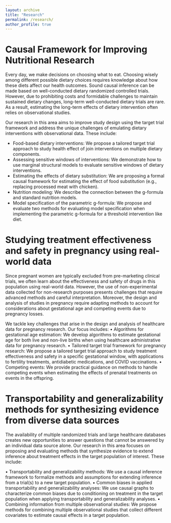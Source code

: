 ```yaml
---
layout: archive
title: "Research"
permalink: /research/
author_profile: true
---
```


Causal Framework for Improving Nutritional Research 
======
Every day, we make decisions on choosing what to eat. Choosing wisely among different possible dietary choices requires knowledge about how these diets affect our health outcomes. Sound causal inference can be made based on well-conducted dietary randomized controlled trials. However, due to prohibiting costs and formidable challenges to maintain sustained dietary changes, long-term well-conducted dietary trials are rare. As a result, estimating the long-term effects of dietary intervention often relies on observational studies. 

Our research in this area aims to improve study design using the target trial framework and address the unique challenges of emulating dietary interventions with observational data. These include:
*	Food-based dietary interventions: We propose a tailored target trial approach to study health effect of join interventions on multiple dietary components.
* Assessing sensitive windows of interventions: We demonstrate how to use marginal structural models to evaluate sensitive windows of dietary interventions.
* Estimating the effects of dietary substitution: We are proposing a formal causal framework for estimating the effect of food substitution (e.g., replacing processed meat with chicken).
*	Nutrition modeling: We describe the connection between the g-formula and standard nutrition models.
*	Model specification of the parametric g-formula: We propose and evaluate two methods for evaluating model specification when implementing the parametric g-formula for a threshold intervention like diet.


Studying treatment effectiveness and safety in pregnancy using real-world data
======
Since pregnant women are typically excluded from pre-marketing clinical trials, we often learn about the effectiveness and safety of drugs in this population using real-world data. However, the use of non-experimental data collected for non-research purposes presents challenges that require advanced methods and careful interpretation. Moreover, the design and analysis of studies in pregnancy require adapting methods to account for considerations about gestational age and competing events due to pregnancy losses. 

We tackle key challenges that arise in the design and analysis of healthcare data for pregnancy research. Our focus includes: 
•	Algorithms for gestational age estimation: We develop algorithms to estimate gestational age for both live and non-live births when using healthcare administrative data for pregnancy research.
•	Tailored target trial framework for pregnancy research: We propose a tailored target trial approach to study treatment effectiveness and safety in a specific gestational window, with applications to fertility treatments, antidiabetic medications, and COVID vaccinations. 
•	Competing events: We provide practical guidance on methods to handle competing events when estimating the effects of prenatal treatments on events in the offspring.


Transportability and generalizability methods for synthesizing evidence from diverse data sources 
======
The availability of multiple randomized trials and large healthcare databases creates new opportunities to answer questions that cannot be answered by an individual data source alone. 
Our research in this area focuses on proposing and evaluating methods that synthesize evidence to extend inference about treatment effects in the target population of interest. These include: 

•	Transportability and generalizability methods: We use a causal inference framework to formalize methods and assumptions for extending inference from a trial(s) to a new target population. 
•	Common biases in applied transportability and generalizability analyses: We use causal graphs to characterize common biases due to conditioning on treatment in the target population when applying transportability and generalizability analyses.
•	Combining information from multiple observational studies: We propose methods for combining multiple observational studies that collect different covariates to estimate causal effects in a target population. 

